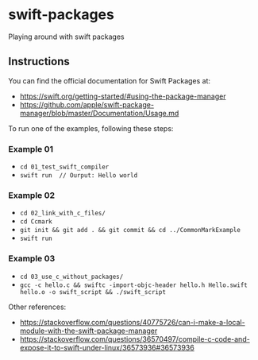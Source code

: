 # swift-packages
Playing around with swift packages

## Instructions
You can find the official documentation for Swift Packages at: 
* https://swift.org/getting-started/#using-the-package-manager
* https://github.com/apple/swift-package-manager/blob/master/Documentation/Usage.md

To run one of the examples, following these steps:

### Example 01
* `cd 01_test_swift_compiler`
* `swift run  // Ourput: Hello world`

### Example 02
* `cd 02_link_with_c_files/`
* `cd Ccmark`
* `git init && git add . && git commit && cd ../CommonMarkExample`
* `swift run`

### Example 03
* `cd 03_use_c_without_packages/`
* `gcc -c hello.c && swiftc -import-objc-header hello.h Hello.swift hello.o -o swift_script && ./swift_script`

Other references:
* https://stackoverflow.com/questions/40775726/can-i-make-a-local-module-with-the-swift-package-manager
* https://stackoverflow.com/questions/36570497/compile-c-code-and-expose-it-to-swift-under-linux/36573936#36573936